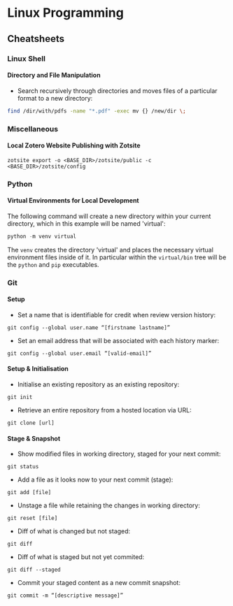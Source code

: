 # Linux Programming

## Cheatsheets

### Linux Shell

#### Directory and File Manipulation

- Search recursively through directories and moves files of a particular format to a new directory:
    
```bash
find /dir/with/pdfs -name "*.pdf" -exec mv {} /new/dir \;
```

### Miscellaneous

#### Local Zotero Website Publishing with Zotsite

```zotsite export -o <BASE_DIR>/zotsite/public -c <BASE_DIR>/zotsite/config```

### Python

#### Virtual Environments for Local Development

The following command will create a new directory within your current directory, which in this example will be named 'virtual':

```python
python -m venv virtual
```

The `venv` creates the directory 'virtual' and places the necessary virtual environment files inside of it. In particular within the `virtual/bin` tree will be the `python` and `pip` executables.

### Git

#### Setup

- Set a name that is identifiable for credit when review version history:

```git config --global user.name “[firstname lastname]”```

- Set an email address that will be associated with each history marker:

```git config --global user.email “[valid-email]”```

#### Setup & Initialisation

- Initialise an existing repository as an existing repository:

```git init```

- Retrieve an entire repository from a hosted location via URL:

```git clone [url]```

#### Stage & Snapshot

- Show modified files in working directory, staged for your next commit:

```git status```

- Add a file as it looks now to your next commit (stage):

```git add [file]```

- Unstage a file while retaining the changes in working directory:

```git reset [file]```

- Diff of what is changed but not staged:

```git diff```

- Diff of what is staged but not yet commited:

```git diff --staged```

- Commit your staged content as a new commit snapshot:

```git commit -m “[descriptive message]”```